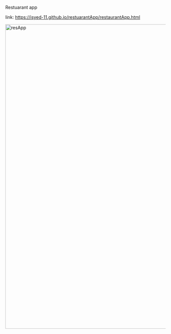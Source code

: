 Restuarant app

link: https://isyed-11.github.io/restuarantApp/restaurantApp.html

<img width="958" alt="resApp" src="https://user-images.githubusercontent.com/88451628/164324491-801250e7-e4b1-45c3-8210-2d39d32944ac.png">
